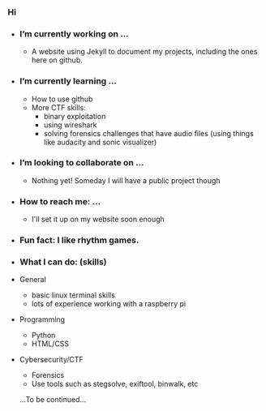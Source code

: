 ### Hi 

- ### I’m currently working on ...

    - A website using Jekyll to document my projects, including the ones here on github.

- ### I’m currently learning ...

    - How to use github
    - More CTF skills:
        - binary exploitation 
        - using wireshark
        - solving forensics challenges that have audio files (using things like audacity and sonic visualizer)   

- ### I’m looking to collaborate on ...
    - Nothing yet! Someday I will have a public project though

- ### How to reach me: ...
    - I'll set it up on my website soon enough

- ### Fun fact: I like rhythm games. 

- ### What I can do: (skills)
- General
    - basic linux terminal skills
    - lots of experience working with a raspberry pi
- Programming
    - Python
    - HTML/CSS
 - Cybersecurity/CTF
    - Forensics
    - Use tools such as stegsolve, exiftool, binwalk, etc 
    
    
    
   ...To be continued...

